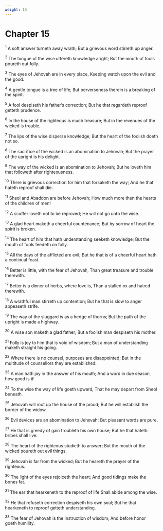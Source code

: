```yaml
---
weight: 15
---
```


# Chapter 15

<sup>1</sup> A soft answer turneth away wrath; But a grievous word stirreth up anger. 

<sup>2</sup> The tongue of the wise uttereth knowledge aright; But the mouth of fools poureth out folly. 

<sup>3</sup> The eyes of Jehovah are in every place, Keeping watch upon the evil and the good. 

<sup>4</sup> A gentle tongue is a tree of life; But perverseness therein is a breaking of the spirit. 

<sup>5</sup> A fool despiseth his father’s correction; But he that regardeth reproof getteth prudence. 

<sup>6</sup> In the house of the righteous is much treasure; But in the revenues of the wicked is trouble. 

<sup>7</sup> The lips of the wise disperse knowledge; But the heart of the foolish doeth not so. 

<sup>8</sup> The sacrifice of the wicked is an abomination to Jehovah; But the prayer of the upright is his delight. 

<sup>9</sup> The way of the wicked is an abomination to Jehovah; But he loveth him that followeth after righteousness. 

<sup>10</sup> There is grievous correction for him that forsaketh the way; And he that hateth reproof shall die. 

<sup>11</sup> Sheol and Abaddon are before Jehovah; How much more then the hearts of the children of men! 

<sup>12</sup> A scoffer loveth not to be reproved; He will not go unto the wise. 

<sup>13</sup> A glad heart maketh a cheerful countenance; But by sorrow of heart the spirit is broken. 

<sup>14</sup> The heart of him that hath understanding seeketh knowledge; But the mouth of fools feedeth on folly. 

<sup>15</sup> All the days of the afflicted are evil; But he that is of a cheerful heart hath a continual feast. 

<sup>16</sup> Better is little, with the fear of Jehovah, Than great treasure and trouble therewith. 

<sup>17</sup> Better is a dinner of herbs, where love is, Than a stalled ox and hatred therewith. 

<sup>18</sup> A wrathful man stirreth up contention; But he that is slow to anger appeaseth strife. 

<sup>19</sup> The way of the sluggard is as a hedge of thorns; But the path of the upright is made a highway. 

<sup>20</sup> A wise son maketh a glad father; But a foolish man despiseth his mother. 

<sup>21</sup> Folly is joy to him that is void of wisdom; But a man of understanding maketh straight his going. 

<sup>22</sup> Where there is no counsel, purposes are disappointed; But in the multitude of counsellors they are established. 

<sup>23</sup> A man hath joy in the answer of his mouth; And a word in due season, how good is it! 

<sup>24</sup> To the wise the way of life goeth upward, That he may depart from Sheol beneath. 

<sup>25</sup> Jehovah will root up the house of the proud; But he will establish the border of the widow. 

<sup>26</sup> Evil devices are an abomination to Jehovah; But pleasant words are pure. 

<sup>27</sup> He that is greedy of gain troubleth his own house; But he that hateth bribes shall live. 

<sup>28</sup> The heart of the righteous studieth to answer; But the mouth of the wicked poureth out evil things. 

<sup>29</sup> Jehovah is far from the wicked; But he heareth the prayer of the righteous. 

<sup>30</sup> The light of the eyes rejoiceth the heart; And good tidings make the bones fat. 

<sup>31</sup> The ear that hearkeneth to the reproof of life Shall abide among the wise. 

<sup>32</sup> He that refuseth correction despiseth his own soul; But he that hearkeneth to reproof getteth understanding. 

<sup>33</sup> The fear of Jehovah is the instruction of wisdom; And before honor goeth humility. 


